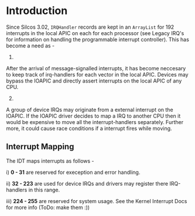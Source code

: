 # Introduction

Since Silcos 3.02, `IRQHandler` records are kept in an `ArrayList` for 192 interrupts in the local APIC on each for each processor (see Legacy IRQ's for information on handling the programmable interrupt controller). This has become a need as -

1.
After the arrival of message-signalled interrupts, it has become neccesary to keep track of irq-handlers for each vector in the local APIC. Devices may bypass the IOAPIC and directly assert interrupts on the local APIC of any CPU.

2.
A group of device IRQs may originate from a external interrupt on the IOAPIC. If the IOAPIC driver decides to map a IRQ to another CPU then it would be expensive to move all the interrupt-handlers separately. Further more, it could cause race conditions if a interrupt fires while moving.

## Interrupt Mapping

The IDT maps interrupts as follows - 

i) **0 - 31** are reserved for exeception and error handling.

ii) **32 - 223** are used for device IRQs and drivers may register there IRQ-handlers in this range.

iii) **224 - 255** are reserved for system usage. See the Kernel Interrupt Docs for more info (ToDo: make them :))